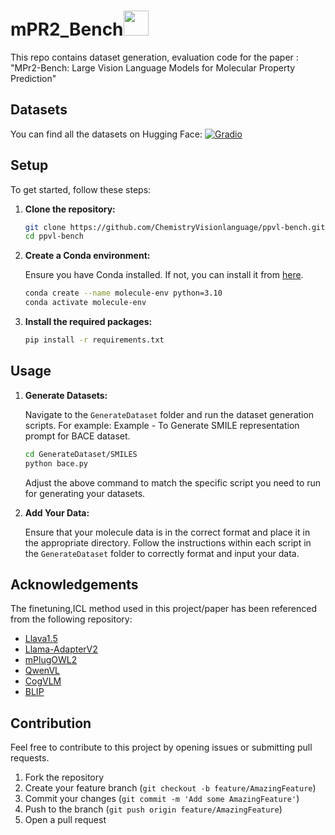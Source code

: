 # mPR2_Bench<img src = "assets/mainlogo.png" width = "40" />
This repo contains dataset generation, evaluation code for the paper : "MPr2-Bench: Large Vision Language Models for Molecular Property Prediction"

## Datasets
You can find all the datasets on Hugging Face:
[![Gradio](https://img.shields.io/badge/%F0%9F%A4%97%20Hugging%20Face-Spaces-blue)](https://huggingface.co/ChemistryVision) 
## Setup

To get started, follow these steps:

1. **Clone the repository:**

    ```sh
    git clone https://github.com/ChemistryVisionlanguage/ppvl-bench.git
    cd ppvl-bench
    ```

2. **Create a Conda environment:**

    Ensure you have Conda installed. If not, you can install it from [here](https://docs.conda.io/projects/conda/en/latest/user-guide/install/index.html).

    ```sh
    conda create --name molecule-env python=3.10
    conda activate molecule-env
    ```

3. **Install the required packages:**

    ```sh
    pip install -r requirements.txt
    ```

## Usage

1. **Generate Datasets:**

    Navigate to the `GenerateDataset` folder and run the dataset generation scripts. For example:
    Example - To Generate SMILE representation prompt for BACE dataset. 
    ```sh
    cd GenerateDataset/SMILES
    python bace.py 
    ```


    Adjust the above command to match the specific script you need to run for generating your datasets.

2. **Add Your Data:**

    Ensure that your molecule data is in the correct format and place it in the appropriate directory. Follow the instructions within each script in the `GenerateDataset` folder to correctly format and input your data.

## Acknowledgements

The finetuning,ICL method used in this project/paper has been referenced from the following repository:

- [Llava1.5](https://github.com/haotian-liu/LLaVA.git)
- [Llama-AdapterV2](https://github.com/OpenGVLab/LLaMA-Adapter.git)
- [mPlugOWL2](https://github.com/X-PLUG/mPLUG-Owl.git)
- [QwenVL](https://github.com/QwenLM/Qwen-VL.git)
- [CogVLM](https://github.com/THUDM/CogVLM)
- [BLIP](https://huggingface.co/Salesforce/blip-vqa-base)

## Contribution

Feel free to contribute to this project by opening issues or submitting pull requests. 

1. Fork the repository
2. Create your feature branch (`git checkout -b feature/AmazingFeature`)
3. Commit your changes (`git commit -m 'Add some AmazingFeature'`)
4. Push to the branch (`git push origin feature/AmazingFeature`)
5. Open a pull request
